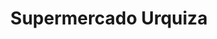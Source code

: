 ---
title: "Supermercado Urquiza"
url: /ciudad-autonoma-de-buenos-aires/supermercado-urquiza/
shop: Supermarkt
---